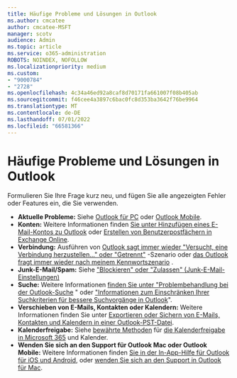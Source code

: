 ```yaml
---
title: Häufige Probleme und Lösungen in Outlook
ms.author: cmcatee
author: cmcatee-MSFT
manager: scotv
audience: Admin
ms.topic: article
ms.service: o365-administration
ROBOTS: NOINDEX, NOFOLLOW
ms.localizationpriority: medium
ms.custom:
- "9000784"
- "2728"
ms.openlocfilehash: 4c34a46ed92a8caf8d70171fa661007f08b405ab
ms.sourcegitcommit: f46cee4a3897c6bac0fc8d353ba3642f76be9964
ms.translationtype: MT
ms.contentlocale: de-DE
ms.lasthandoff: 07/01/2022
ms.locfileid: "66581366"
---
```

# <a name="outlook-common-issues-and-resolutions"></a>Häufige Probleme und Lösungen in Outlook

Formulieren Sie Ihre Frage kurz neu, und fügen Sie alle angezeigten Fehler oder Features ein, die Sie verwenden.

- **Aktuelle Probleme:** Siehe [Outlook für PC](https://support.microsoft.com/office/fixes-or-workarounds-for-recent-issues-in-outlook-for-pc-ecf61305-f84f-4e13-bb73-95a214ac1230)  oder  [Outlook Mobile](https://support.microsoft.com/office/troubleshoot-outlook-mobile-issues-a264ef01-9c88-48fb-9285-7017e4f31f022).
- **Konten:**  Weitere Informationen finden [Sie unter Hinzufügen eines E-Mail-Kontos zu Outlook](https://support.microsoft.com/office/add-an-email-account-to-outlook-6e27792a-9267-4aa4-8bb6-c84ef146101b) oder [Erstellen von Benutzerpostfächern in Exchange Online](https://docs.microsoft.com/Exchange/recipients-in-exchange-online/create-user-mailboxes).
- **Verbindung:**  Ausführen von  [Outlook sagt immer wieder "Versucht, eine Verbindung herzustellen..." oder "Getrennt"](https://aka.ms/SaRA-OutlookDisconnect) -Szenario oder  [das Outlook fragt immer wieder nach meinem Kennwortszenario](https://aka.ms/SaRA-OutlookPwdPrompt) .
- **Junk-E-Mail/Spam:**  Siehe ["Blockieren" oder "Zulassen" (Junk-E-Mail-Einstellungen)](https://support.microsoft.com/office/block-or-allow-junk-email-settings-48c9f6f7-2309-4f95-9a4d-de987e880e46)
- **Suche:**  Weitere Informationen  [finden Sie unter "Problembehandlung bei der Outlook-Suche](https://support.microsoft.com/office/troubleshooting-outlook-search-issues-2556b11f-f4d8-46be-b0a7-de33a3f4f066)  " oder  ["Informationen zum Einschränken Ihrer Suchkriterien für bessere Suchvorgänge in Outlook](https://support.microsoft.com/office/how-to-search-in-outlook-d824d1e9-a255-4c8a-8553-276fb895a8da)".
- **Verschieben von E-Mails, Kontakten oder Kalendern:**  Weitere Informationen finden Sie unter  [Exportieren oder Sichern von E-Mails, Kontakten und Kalendern in einer Outlook-PST-Datei](https://support.microsoft.com/office/export-or-backup-email-contacts-and-calendar-to-an-outlook-pst-file-14252b52-3075-4e9b-be4e-ff9ef1068f91).
- **Kalenderfreigabe:**  Siehe [bewährte Methoden](https://support.microsoft.com/office/best-practices-for-organizations-when-using-the-outlook-calendar-d93f72d3-2361-4e0d-8d6a-5c4939c17f39) für [die Kalenderfreigabe in Microsoft 365](https://support.microsoft.com/office/calendar-sharing-in-microsoft-365-b576ecc3-0945-4d75-85f1-5efafb8a37b4) und Kalender.
- **Wenden Sie sich an den Support für Outlook Mac oder Outlook Mobile:**  Weitere Informationen finden [Sie in der In-App-Hilfe für Outlook für iOS und Android](https://support.microsoft.com/office/get-in-app-help-for-outlook-for-ios-and-android-218a22d1-9fa5-4889-b689-de1c63493243), oder [wenden Sie sich an den Support in Outlook für Mac](https://support.microsoft.com/office/contact-support-within-outlook-for-mac-d0410177-8e65-4487-93f7-206a3a3d71a8).

